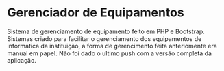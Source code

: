 # Gerenciador de Equipamentos

Sistema de gerenciamento de equipamento feito em PHP e Bootstrap.
Sistemas criado para facilitar o gerenciamento dos equipamentos de informatica da instituição, a forma de gerencimento feita anteriomente era manual em papel.
Não foi dado o ultimo push com a versão completa da aplicação.
